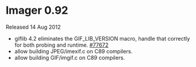 # Imager 0.92

Released 14 Aug 2012

- giflib 4.2 eliminates the GIF_LIB_VERSION macro, handle that correctly for both probing and runtime. [#77672](https://github.com/tonycoz/imager/issues/77672) 
- allow building JPEG/imexif.c on C89 compilers. 
- allow building GIF/imgif.c on C89 compilers.
